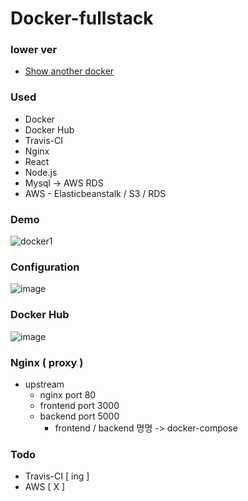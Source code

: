 # Docker-fullstack

### lower ver
- [Show another docker](https://github.com/Kimbeomchul/Docker-TravisCI)

### Used
- Docker
- Docker Hub
- Travis-CI
- Nginx
- React
- Node.js
- Mysql -> AWS RDS 
- AWS - Elasticbeanstalk / S3 / RDS

### Demo
![docker1](https://user-images.githubusercontent.com/54543148/123961283-25398280-d9eb-11eb-8310-eef7fed69980.gif)


### Configuration
![image](https://user-images.githubusercontent.com/54543148/123635157-4c128000-d856-11eb-8c1a-5b6df709b82f.png)

### Docker Hub 
![image](https://user-images.githubusercontent.com/54543148/123974709-ca5a5800-d9f7-11eb-8329-49a23a8d6d2c.png)

### Nginx ( proxy ) 
- upstream
  + nginx port 80
  + frontend port 3000 
  + backend port 5000
    * frontend / backend 명명 -> docker-compose

### Todo
- Travis-CI [ ing ]
- AWS [ X ]
